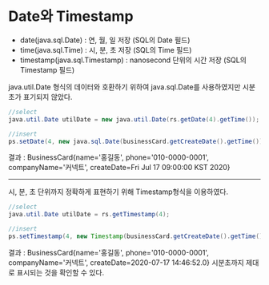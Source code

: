 # Date와 Timestamp

* date(java.sql.Date) : 연, 월, 일 저장 (SQL의 Date 필드)
* time(java.sql.Time) : 시, 분, 초 저장 (SQL의 Time 필드)
* timestamp(java.sql.Timestamp) : nanosecond 단위의 시간 저장 (SQL의 Timestamp 필드)

java.util.Date 형식의 데이터와 호환하기 위하여 java.sql.Date를 사용하였지만 시분초가 표기되지 않았다.
```java
//select
java.util.Date utilDate = new java.util.Date(rs.getDate(4).getTime());

//insert
ps.setDate(4, new java.sql.Date(businessCard.getCreateDate().getTime()));
```
결과 : BusinessCard{name='홍길동', phone='010-0000-0001', companyName='커넥트', createDate=Fri Jul 17 09:00:00 KST 2020}
***
시, 분, 초 단위까지 정확하게 표현하기 위해 Timestamp형식을 이용하였다.

```java
//select
java.util.Date utilDate = rs.getTimestamp(4);

//insert
ps.setTimestamp(4, new Timestamp(businessCard.getCreateDate().getTime()));
```
결과 : BusinessCard{name='홍길동', phone='010-0000-0001', companyName='커넥트', createDate=2020-07-17 14:46:52.0}
시분초까지 제대로 표시되는 것을 확인할 수 있다.

